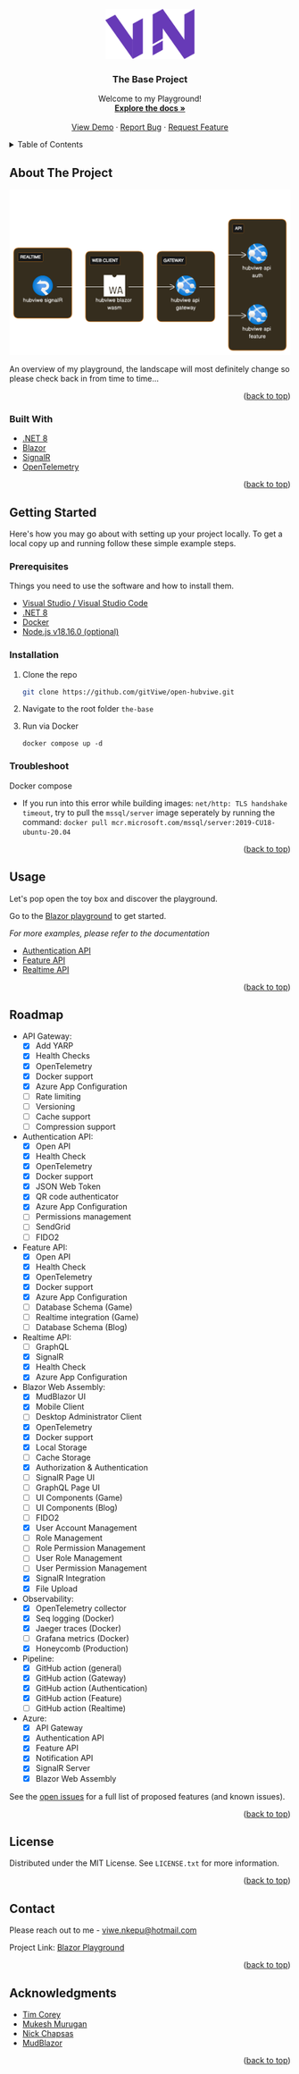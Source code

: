 <!-- PROJECT LOGO -->
<br />
<div align="center">
  <a href="https://github.com/gitViwe/open-hubviwe">
    <img src="images/Logo.svg" alt="Logo" width="160" height="90">
  </a>

<h3 align="center">The Base Project</h3>

  <p align="center">
    Welcome to my Playground!
    <br />
    <a href="#usage"><strong>Explore the docs »</strong></a>
    <br />
    <br />
    <a href="https://victorious-sand-022f5b51e.4.azurestaticapps.net" target="_blank">View Demo</a>
    ·
    <a href="https://github.com/gitViwe/open-hubviwe/issues">Report Bug</a>
    ·
    <a href="https://github.com/gitViwe/open-hubviwe/issues">Request Feature</a>
  </p>
</div>


<!-- TABLE OF CONTENTS -->
<details>
  <summary>Table of Contents</summary>
  <ol>
    <li>
      <a href="#about-the-project">About The Project</a>
      <ul>
        <li><a href="#built-with">Built With</a></li>
      </ul>
    </li>
    <li>
      <a href="#getting-started">Getting Started</a>
      <ul>
        <li><a href="#prerequisites">Prerequisites</a></li>
        <li><a href="#installation">Installation</a></li>
      </ul>
    </li>
    <li><a href="#usage">Usage</a></li>
    <li><a href="#roadmap">Roadmap</a></li>
    <li><a href="#license">License</a></li>
    <li><a href="#contact">Contact</a></li>
    <li><a href="#acknowledgments">Acknowledgments</a></li>
  </ol>
</details>


<!-- ABOUT THE PROJECT -->
## About The Project

![Product Name Screen Shot][services-diagram-screenshot]

An overview of my playground, the landscape will most definitely change so please check back in from time to time...

<p align="right">(<a href="#top">back to top</a>)</p>


### Built With

* [.NET 8](https://dotnet.microsoft.com/en-us/download/dotnet/8.0)
* [Blazor](https://dotnet.microsoft.com/en-us/apps/aspnet/web-apps/blazor)
* [SignalR](https://dotnet.microsoft.com/en-us/apps/aspnet/signalr)
* [OpenTelemetry](https://opentelemetry.io)

<p align="right">(<a href="#top">back to top</a>)</p>


<!-- GETTING STARTED -->
## Getting Started

Here's how you may go about with setting up your project locally.
To get a local copy up and running follow these simple example steps.

### Prerequisites

Things you need to use the software and how to install them.
* [Visual Studio / Visual Studio Code](https://visualstudio.microsoft.com/)
* [.NET 8](https://dotnet.microsoft.com/en-us/download/dotnet/8.0)
* [Docker](https://www.docker.com/)
* [Node.js v18.16.0 (optional)](https://nodejs.org/en/download)

### Installation

1. Clone the repo
   ```sh
   git clone https://github.com/gitViwe/open-hubviwe.git
   ```
2. Navigate to the root folder `the-base`

3. Run via Docker
   ```
   docker compose up -d
   ```

### Troubleshoot

Docker compose
* If you run into this error while building images: `net/http: TLS handshake timeout`,
   try to pull the `mssql/server` image seperately by running the command: `docker pull mcr.microsoft.com/mssql/server:2019-CU18-ubuntu-20.04`

<p align="right">(<a href="#top">back to top</a>)</p>


<!-- USAGE EXAMPLES -->
## Usage

Let's pop open the toy box and discover the playground.

Go to the [Blazor playground](http://localhost:5062/) to get started.

_For more examples, please refer to the documentation_
* [Authentication API](/documentation/authentication-api.md)
* [Feature API](/documentation/feature-api.md)
* [Realtime API](/documentation/realtime-api.md)

<p align="right">(<a href="#top">back to top</a>)</p>



<!-- ROADMAP -->
## Roadmap

- API Gateway:
    - [x] Add YARP
    - [x] Health Checks
    - [x] OpenTelemetry
    - [x] Docker support
    - [x] Azure App Configuration
    - [ ] Rate limiting
    - [ ] Versioning
    - [ ] Cache support
    - [ ] Compression support
- Authentication API:
    - [x] Open API
    - [x] Health Check
    - [x] OpenTelemetry
    - [x] Docker support
    - [x] JSON Web Token
    - [x] QR code authenticator
    - [x] Azure App Configuration
    - [ ] Permissions management
    - [ ] SendGrid
    - [ ] FIDO2
- Feature API:
    - [x] Open API
    - [x] Health Check
    - [x] OpenTelemetry
    - [x] Docker support
    - [x] Azure App Configuration
    - [ ] Database Schema (Game)
    - [ ] Realtime integration (Game)
    - [ ] Database Schema (Blog)
- Realtime API:
    - [ ] GraphQL
    - [x] SignalR
    - [x] Health Check
    - [x] Azure App Configuration
- Blazor Web Assembly:
    - [x] MudBlazor UI
    - [x] Mobile Client
    - [ ] Desktop Administrator Client
    - [x] OpenTelemetry
    - [x] Docker support
    - [x] Local Storage
    - [ ] Cache Storage
    - [x] Authorization & Authentication
    - [ ] SignalR Page UI
    - [ ] GraphQL Page UI
    - [ ] UI Components (Game)
    - [ ] UI Components (Blog)
    - [ ] FIDO2
    - [x] User Account Management
    - [ ] Role Management
    - [ ] Role Permission Management
    - [ ] User Role Management
    - [ ] User Permission Management
    - [x] SignalR Integration
    - [x] File Upload
- Observability:
    - [x] OpenTelemetry collector
    - [x] Seq logging (Docker)
    - [x] Jaeger traces (Docker)
    - [ ] Grafana metrics (Docker)
    - [x] Honeycomb (Production)
- Pipeline:
    - [x] GitHub action (general)
    - [x] GitHub action (Gateway)
    - [x] GitHub action (Authentication)
    - [x] GitHub action (Feature)
    - [ ] GitHub action (Realtime)
- Azure:
    - [x] API Gateway
    - [x] Authentication API
    - [x] Feature API
    - [x] Notification API
    - [x] SignalR Server
    - [x] Blazor Web Assembly

See the [open issues](https://github.com/gitViwe/open-hubviwe.git/issues) for a full list of proposed features (and known issues).

<p align="right">(<a href="#top">back to top</a>)</p>


<!-- LICENSE -->
## License

Distributed under the MIT License. See `LICENSE.txt` for more information.

<p align="right">(<a href="#top">back to top</a>)</p>



<!-- CONTACT -->
## Contact

Please reach out to me - viwe.nkepu@hotmail.com

Project Link: [Blazor Playground](https://victorious-sand-022f5b51e.4.azurestaticapps.net/)

<p align="right">(<a href="#top">back to top</a>)</p>



<!-- ACKNOWLEDGMENTS -->
## Acknowledgments

* [Tim Corey](https://www.iamtimcorey.com)
* [Mukesh Murugan](https://github.com/iammukeshm)
* [Nick Chapsas](https://www.youtube.com/@nickchapsas)
* [MudBlazor](https://mudblazor.com/)

<p align="right">(<a href="#top">back to top</a>)</p>



<!-- MARKDOWN LINKS & IMAGES -->
<!-- https://www.markdownguide.org/basic-syntax/#reference-style-links -->
[contributors-shield]: https://img.shields.io/github/contributors/gitViwe/CleanArchitecture.svg?style=for-the-badge
[contributors-url]: https://github.com/gitViwe/CleanArchitecture/graphs/contributors
[forks-shield]: https://img.shields.io/github/forks/gitViwe/CleanArchitecture.svg?style=for-the-badge
[forks-url]: https://github.com/gitViwe/CleanArchitecture/network/members
[stars-shield]: https://img.shields.io/github/stars/gitViwe/CleanArchitecture.svg?style=for-the-badge
[stars-url]: https://github.com/gitViwe/CleanArchitecture/stargazers
[issues-shield]: https://img.shields.io/github/issues/gitViwe/CleanArchitecture.svg?style=for-the-badge
[issues-url]: https://github.com/gitViwe/CleanArchitecture/issues
[license-shield]: https://img.shields.io/github/license/gitViwe/CleanArchitecture.svg?style=for-the-badge
[license-url]: https://github.com/gitViwe/CleanArchitecture/blob/master/LICENSE.txt
[linkedin-shield]: https://img.shields.io/badge/-LinkedIn-black.svg?style=for-the-badge&logo=linkedin&colorB=555
[linkedin-url]: https://linkedin.com/in/linkedin_username
[product-screenshot]: images/services-diagram.svg
[services-diagram-screenshot]: images/services-diagram.svg
[auth-api-diagram-screenshot]: images/auth-api-diagram.svg
[feature-api-diagram-screenshot]: images/feature-api-diagram.svg
